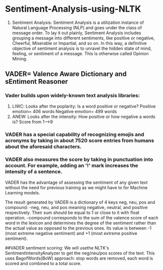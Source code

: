 # Sentiment-Analysis-using-NLTK
1. Sentiment Analysis:
  Sentiment Analysis is a utilization instance of Natural Language             Processing (NLP) and goes under the class of message order. To lay it out    plainly, Sentiment Analysis includes grouping a message into different       sentiments, like positive or negative, Cheerful, Miserable or Impartial,     and so on. In this way, a definitive objective of sentiment analysis is to   unravel the hidden state of mind, feeling, or sentiment of a message. This   is otherwise called Opinion Mining.


## VADER= Valence Aware Dictionary and sEntiment Reasoner
### Vader builds upon widely-known text analysis libraries:
1. LIWC: Looks after the poplarity: Is a word positive or negative?
   Positive emotion= 406 words
   Negative emotion= 499 words
3. ANEW: Looks after the intensity: How positive or how negative a words    is? Score from 1-->9

### VADER has a special capability of recognizing emojis and acronyms by taking in about 7520 score entries from humans about the aforesaid characters.

### VADER also measures the score by taking in punctuation into account. For example, adding an '!' mark increases the intensity of a sentence.
VADER has the advantage of assessing the sentiment of any given text without the need for previous training as we might have to for Machine Learning models.

The result generated by VADER is a dictionary of 4 keys neg, neu, pos and compound:
  -neg, neu, and pos meaning negative, neutral, and positive               respectively. Their sum should be equal to 1 or close to it with float   operation.
  -compound corresponds to the sum of the valence score of each word in    the lexicon and determines the degree of the sentiment rather than the   actual value as opposed to the previous ones. Its value is between -1    (most extreme negative sentiment) and +1 (most extreme positive          sentiment).

##VADER sentiment scoring:
  We will usethe NLTK's SentimentIntensityAnalyzer to get the              neg/neu/pos scores of the text. This uses BagofWords(BoW) approach:      stop words are removed, each word is scored and combined to a total      score.
